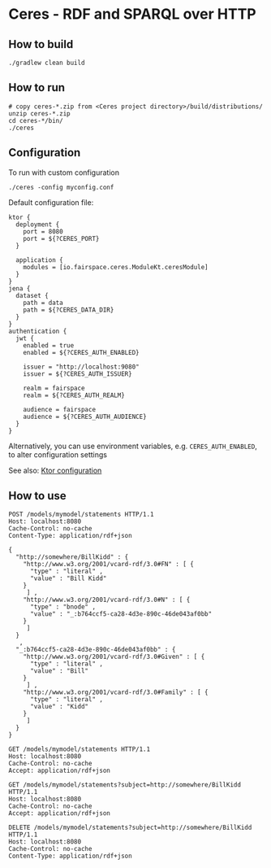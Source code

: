# Ceres - RDF and SPARQL over HTTP

## How to build

`./gradlew clean build`


## How to run

```
# copy ceres-*.zip from <Ceres project directory>/build/distributions/
unzip ceres-*.zip
cd ceres-*/bin/
./ceres
```

## Configuration

To run with custom configuration
```
./ceres -config myconfig.conf
```

Default configuration file:

```
ktor {
  deployment {
    port = 8080
    port = ${?CERES_PORT}
  }

  application {
    modules = [io.fairspace.ceres.ModuleKt.ceresModule]
  }
}
jena {
  dataset {
    path = data
    path = ${?CERES_DATA_DIR}
  }
}
authentication {
  jwt {
    enabled = true
    enabled = ${?CERES_AUTH_ENABLED}

    issuer = "http://localhost:9080"
    issuer = ${?CERES_AUTH_ISSUER}

    realm = fairspace
    realm = ${?CERES_AUTH_REALM}

    audience = fairspace
    audience = ${?CERES_AUTH_AUDIENCE}
  }
}
```

Alternatively, you can use environment variables, e.g. `CERES_AUTH_ENABLED`, to alter configuration settings

See also: [Ktor configuration](https://ktor.io/servers/configuration.html#available-config)


## How to use

```
POST /models/mymodel/statements HTTP/1.1
Host: localhost:8080
Cache-Control: no-cache
Content-Type: application/rdf+json

{ 
  "http://somewhere/BillKidd" : { 
    "http://www.w3.org/2001/vcard-rdf/3.0#FN" : [ { 
      "type" : "literal" ,
      "value" : "Bill Kidd"
    }
     ] ,
    "http://www.w3.org/2001/vcard-rdf/3.0#N" : [ { 
      "type" : "bnode" ,
      "value" : "_:b764ccf5-ca28-4d3e-890c-46de043af0bb"
    }
     ]
  }
   ,
  "_:b764ccf5-ca28-4d3e-890c-46de043af0bb" : { 
    "http://www.w3.org/2001/vcard-rdf/3.0#Given" : [ { 
      "type" : "literal" ,
      "value" : "Bill"
    }
     ] ,
    "http://www.w3.org/2001/vcard-rdf/3.0#Family" : [ { 
      "type" : "literal" ,
      "value" : "Kidd"
    }
     ]
  }
}
```

```
GET /models/mymodel/statements HTTP/1.1
Host: localhost:8080
Cache-Control: no-cache
Accept: application/rdf+json
```

```
GET /models/mymodel/statements?subject=http://somewhere/BillKidd HTTP/1.1
Host: localhost:8080
Cache-Control: no-cache
Accept: application/rdf+json
```

```
DELETE /models/mymodel/statements?subject=http://somewhere/BillKidd HTTP/1.1
Host: localhost:8080
Cache-Control: no-cache
Content-Type: application/rdf+json
```
